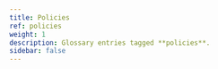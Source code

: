 ```yaml
---
title: Policies
ref: policies
weight: 1
description: Glossary entries tagged **policies**.
sidebar: false
---
```



